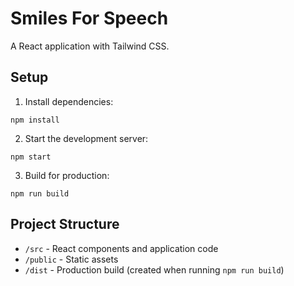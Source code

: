 # Smiles For Speech

A React application with Tailwind CSS.

## Setup

1. Install dependencies:
```
npm install
```

2. Start the development server:
```
npm start
```

3. Build for production:
```
npm run build
```

## Project Structure

- `/src` - React components and application code
- `/public` - Static assets
- `/dist` - Production build (created when running `npm run build`) 